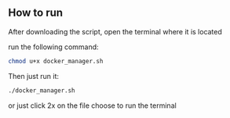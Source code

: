 ## How to run
After downloading the script, open the terminal where it is located

run the following command:
```bash
chmod u+x docker_manager.sh
```

Then just run it:
```bash
./docker_manager.sh
```
or just click 2x on the file choose to run the terminal
